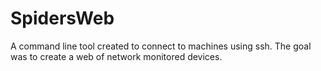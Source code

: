 # SpidersWeb
A command line tool created to connect to machines using ssh. The goal was to create a web of network monitored devices.
